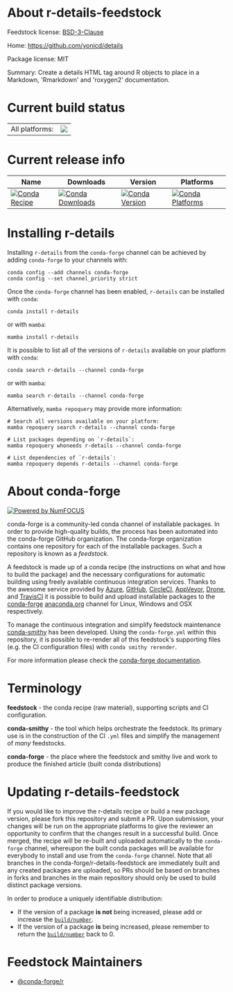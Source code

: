 About r-details-feedstock
=========================

Feedstock license: [BSD-3-Clause](https://github.com/conda-forge/r-details-feedstock/blob/main/LICENSE.txt)

Home: https://github.com/yonicd/details

Package license: MIT

Summary: Create a details HTML tag around R objects to place in a Markdown, 'Rmarkdown' and 'roxygen2' documentation.

Current build status
====================


<table><tr><td>All platforms:</td>
    <td>
      <a href="https://dev.azure.com/conda-forge/feedstock-builds/_build/latest?definitionId=10954&branchName=main">
        <img src="https://dev.azure.com/conda-forge/feedstock-builds/_apis/build/status/r-details-feedstock?branchName=main">
      </a>
    </td>
  </tr>
</table>

Current release info
====================

| Name | Downloads | Version | Platforms |
| --- | --- | --- | --- |
| [![Conda Recipe](https://img.shields.io/badge/recipe-r--details-green.svg)](https://anaconda.org/conda-forge/r-details) | [![Conda Downloads](https://img.shields.io/conda/dn/conda-forge/r-details.svg)](https://anaconda.org/conda-forge/r-details) | [![Conda Version](https://img.shields.io/conda/vn/conda-forge/r-details.svg)](https://anaconda.org/conda-forge/r-details) | [![Conda Platforms](https://img.shields.io/conda/pn/conda-forge/r-details.svg)](https://anaconda.org/conda-forge/r-details) |

Installing r-details
====================

Installing `r-details` from the `conda-forge` channel can be achieved by adding `conda-forge` to your channels with:

```
conda config --add channels conda-forge
conda config --set channel_priority strict
```

Once the `conda-forge` channel has been enabled, `r-details` can be installed with `conda`:

```
conda install r-details
```

or with `mamba`:

```
mamba install r-details
```

It is possible to list all of the versions of `r-details` available on your platform with `conda`:

```
conda search r-details --channel conda-forge
```

or with `mamba`:

```
mamba search r-details --channel conda-forge
```

Alternatively, `mamba repoquery` may provide more information:

```
# Search all versions available on your platform:
mamba repoquery search r-details --channel conda-forge

# List packages depending on `r-details`:
mamba repoquery whoneeds r-details --channel conda-forge

# List dependencies of `r-details`:
mamba repoquery depends r-details --channel conda-forge
```


About conda-forge
=================

[![Powered by
NumFOCUS](https://img.shields.io/badge/powered%20by-NumFOCUS-orange.svg?style=flat&colorA=E1523D&colorB=007D8A)](https://numfocus.org)

conda-forge is a community-led conda channel of installable packages.
In order to provide high-quality builds, the process has been automated into the
conda-forge GitHub organization. The conda-forge organization contains one repository
for each of the installable packages. Such a repository is known as a *feedstock*.

A feedstock is made up of a conda recipe (the instructions on what and how to build
the package) and the necessary configurations for automatic building using freely
available continuous integration services. Thanks to the awesome service provided by
[Azure](https://azure.microsoft.com/en-us/services/devops/), [GitHub](https://github.com/),
[CircleCI](https://circleci.com/), [AppVeyor](https://www.appveyor.com/),
[Drone](https://cloud.drone.io/welcome), and [TravisCI](https://travis-ci.com/)
it is possible to build and upload installable packages to the
[conda-forge](https://anaconda.org/conda-forge) [anaconda.org](https://anaconda.org/)
channel for Linux, Windows and OSX respectively.

To manage the continuous integration and simplify feedstock maintenance
[conda-smithy](https://github.com/conda-forge/conda-smithy) has been developed.
Using the ``conda-forge.yml`` within this repository, it is possible to re-render all of
this feedstock's supporting files (e.g. the CI configuration files) with ``conda smithy rerender``.

For more information please check the [conda-forge documentation](https://conda-forge.org/docs/).

Terminology
===========

**feedstock** - the conda recipe (raw material), supporting scripts and CI configuration.

**conda-smithy** - the tool which helps orchestrate the feedstock.
                   Its primary use is in the construction of the CI ``.yml`` files
                   and simplify the management of *many* feedstocks.

**conda-forge** - the place where the feedstock and smithy live and work to
                  produce the finished article (built conda distributions)


Updating r-details-feedstock
============================

If you would like to improve the r-details recipe or build a new
package version, please fork this repository and submit a PR. Upon submission,
your changes will be run on the appropriate platforms to give the reviewer an
opportunity to confirm that the changes result in a successful build. Once
merged, the recipe will be re-built and uploaded automatically to the
`conda-forge` channel, whereupon the built conda packages will be available for
everybody to install and use from the `conda-forge` channel.
Note that all branches in the conda-forge/r-details-feedstock are
immediately built and any created packages are uploaded, so PRs should be based
on branches in forks and branches in the main repository should only be used to
build distinct package versions.

In order to produce a uniquely identifiable distribution:
 * If the version of a package **is not** being increased, please add or increase
   the [``build/number``](https://docs.conda.io/projects/conda-build/en/latest/resources/define-metadata.html#build-number-and-string).
 * If the version of a package **is** being increased, please remember to return
   the [``build/number``](https://docs.conda.io/projects/conda-build/en/latest/resources/define-metadata.html#build-number-and-string)
   back to 0.

Feedstock Maintainers
=====================

* [@conda-forge/r](https://github.com/orgs/conda-forge/teams/r/)

